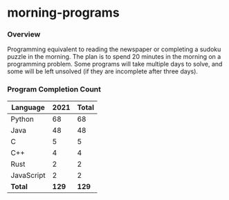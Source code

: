 # morning-programs

### Overview

Programming equivalent to reading the newspaper or completing a sudoku puzzle in the morning.  The plan is to spend 20 
minutes in the morning on a programming problem.  Some programs will take multiple days to solve, and some will be left 
unsolved (if they are incomplete after three days).

### Program Completion Count

| Language     | 2021    | Total   |
|--------------|---------|---------|
| Python       | 68      | 68      |
| Java         | 48      | 48      |
| C            | 5       | 5       |
| C++          | 4       | 4       |
| Rust         | 2       | 2       |
| JavaScript   | 2       | 2       |
| **Total**    | **129** | **129** |
